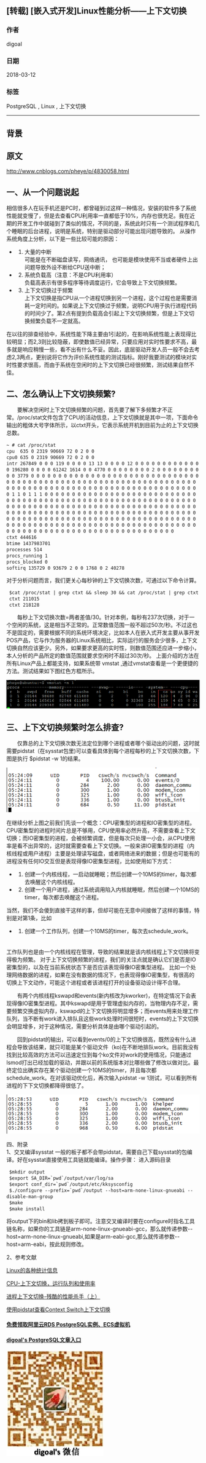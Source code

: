## [转载] [嵌入式开发]Linux性能分析——上下文切换  
      
### 作者      
digoal      
      
### 日期      
2018-03-12     
      
### 标签      
PostgreSQL , Linux , 上下文切换   
      
----      
      
## 背景   
  
## 原文  
http://www.cnblogs.com/pheye/p/4830058.html  
  
  
## 一、从一个问题说起  
相信很多人在玩手机还是PC时，都曾碰到过这样一种情况，安装的软件多了系统性能就变慢了，但是去查看CPU利用率一直都低于10%，内存也很充足。我在近期的开发工作中就碰到了类似的情况，不同的是，系统此时只有一个测试程序和几个睡眠的后台进程，说明是系统，特别是驱动部分可能出现问题导致的。 从操作系统角度上分析，以下是一些比较可能的原因：  
  
- 1. 大量的中断  
可能是在不断磁盘读写，网络通讯， 也可能是模块使用不当或者硬件上出问题导致外设不断给CPU送中断；  
  
- 2. 系统负载高（注意：不是CPU利用率）   
负载高表示有很多程序等待调度运行，它会导致上下文切换频繁。  
  
- 3. 上下文切换过于频繁   
上下文切换是指CPU从一个进程切换到另一个进程，这个过程也是需要消耗一定时间的。如果说上下文切换过于频繁，说明CPU用于执行进程代码的时间少了。第2点有提到负载高会引起上下文切换频繁，但是上下文切换频繁负载不一定就高。  
  
  
在以往的排查经验中，系统性能下降主要由1引起的，在影响系统性能上表现得比较明显；而2,3则比较隐蔽，即使数值已经异常，只要应用对实时性要求不高，最多就是响应稍慢一些，看不出有什么不妥。因此，底层驱动开发人员一般不会去考虑2,3两点，更别说将它作为评价系统性能的测试指标。刚好我要测试的模块对实时性要求很高，而由于系统在空闲时的上下文切换已经很频繁，测试结果自然不佳。  
  
  
## 二、怎么确认上下文切换频繁?  
　　要解决空闲时上下文切换频繁的问题，首先要了解下多频繁才不正常。/proc/stat文件包含了CPU的活动信息，上下文切换就是其中一项，下面命令输出的粗体大号字体所示，以ctxt开头，它表示系统开机到目前为止的上下文切换总数。  
  
```  
~ # cat /proc/stat  
cpu  635 0 2319 90669 72 0 2 0 0  
cpu0 635 0 2319 90669 72 0 2 0 0  
intr 267849 0 0 0 119 0 0 0 0 13 13 0 0 0 0 12 0 0 0 0 0 0 0 0 0 0 0 0 0 196280 0 0 0 0 61242 1614 0 0 4770 0 0 0 0 0 0 0 0 2 0 0 0 0 0 0 0 0 0 0 3779 0 0 0 0 0 0 0 0 0 0 0 0 0 0 0 0 0 0 0 0 0 0 0 0 0 0 0 0 0 0 0 0 0 0 0 0 0 0 0 0 0 0 0 0 0 0 0 0 0 0 0 0 0 0 0 0 0 0 0 0 0 0 0 0 0 0 0 0 0 0 0 0 0 0 0 0 0 0 0 0 0 0 0 0 0 0 0 0 0 0 0 0 0 0 0 0 0 0 0 0 0 0 1 1 0 1 1 1 0 0 0 0 0 0 0 0 0 0 0 0 0 0 0 0 0 0 0 0 0 0 0 0 0 0 0 0 0 0 0 0 0 0 0 0 0 0 0 0 0 0 0 0 0 0 0 0 0 0 0 0 0 0 0 0 0 0 0 0 0 0 0 0 0 0 0 0 0 0 0 0 0 0 0 0 0 0 0 0 0 0 0 0 0 0 0 0 0 0 0 0 0 0 0 0 0 0 0 0 0 0 0 0 0 0 0 0 0 0 0 0 0 0 0 0 0 0 0 0 0 0 0 0 0 0 0 0 0 0 0 0 0 0 0 0 0 0 0 0 0 0 0 0 0 0 0 0 0 0 0 0 0 0 0 0 0 0 0 0 0 0 0 0 0 0 0 0 0 0 0 0 0 0 0 0 0 0 0 0 0 0 0 0 0 0 0 0 0 0 0 0 0 0 0 0 0 0 0 0 0 0 0 0 0 0 0 0 0 0 0 0 0 0 0 0 0 0 0 0 0 0 0 0 0 0 0 0 0 0 0 0 0 0  
ctxt 444616  
btime 1437983701  
processes 514  
procs_running 1  
procs_blocked 0  
softirq 135729 0 93679 2 0 0 1768 0 2 40278  
```  
  
对于分析问题而言，我们更关心每秒钟的上下文切换次数，可通过以下命令计算。  
  
```  
 $cat /proc/stat | grep ctxt && sleep 30 && cat /proc/stat | grep ctxt  
 ctxt 211015  
 ctxt 218128  
```  
  
　　每秒上下文切换次数=两者差值/30。针对本例，每秒有237次切换，对于一个空闲的系统，这是相当不正常的。正常数值范围一般不超过50次/秒。不过这也不是固定的，需要根据不同的系统环境决定，比如本人在嵌入式开发主要从事开发POS产品，它与作为服务器的Linux系统相比，实际运行的服务会少很多，上下文切换自然应该更少。另外，如果要求更高的实时性，则数值范围还应进一步缩小，本人分析的产品所定的数值范围就要求空闲时不超过30次/秒。 上面介绍的方法在所有Linux产品上都能支持，如果系统带 vmstat ,通过vmstat查看是一个更便捷的方法。测试结果如下图红色方框所示。  
  
![pic](20180312_04_pic_001.png)  
  
## 三、上下文切换频繁时怎么排查?  
　　仅靠总的上下文切换次数无法定位到哪个进程或者哪个驱动出的问题，这时就需要pidstat（在sysstat包里)可以查看具体到每个进程每秒的上下文切换次数，下图是执行 $pidstat -w 1的结果。  
  
![pic](20180312_04_pic_002.png)  
  
在继续分析上图之前我们先谈一个概念：CPU密集型的进程和IO密集型的进程。CPU密集型的进程时间片总是不够用，CPU使用率必然升高，不需要查看上下文切换；而IO密集型的进程，会被频繁调度，但是每次只处理一小会，从CPU使用率是看不出异常的，这时就需要查看上下文切换。一般来讲IO密集型的进程（内核线程或用户进程）主要是处理读写磁盘，或者网络进来的数据；但是也可能有的进程没有任何IO交互但是表现得像IO密集型进程，比如使用如下方式：  
  
- 1. 创建一个内核线程，一启动就睡眠；然后创建一个10MS的timer，每次都去唤醒这个内核线程。  
  
- 2. 创建一个用户进程，通过系统调用陷入内核就睡眠，然后创建一个10MS的timer，每次都去唤醒这个进程。  
     
当然，我们不会傻到直接干这样的事，但却可能在无意中间接做了这样的事情，特别是对第1条，比如  
  
- 1. 创建一个工作队列，创建一个10MS的timer，每次去schedule_work。  
　　  
  
工作队列也是由一个内核线程在管理，导致的结果就是该内核线程上下文切换将变得极为频繁。 对于上下文切换频繁的进程，我们的关注点就是确认它们是否是IO密集型的，以及在当前系统状态下是否应该表现得像IO密集型进程。 比如一个处理网络数据的进程，如果在没有数据的情况下，也表现得像IO密集型，有很高的切换上下文动作，可能这个进程或者该进程打开的设备驱动设计得不合理。  
  
　　有两个内核线程kswapd和events(新内核改为kworker)，在特定情况下会表现得像IO密集型进程。其中kswapd是用于管理虚拟内存的，当物理内存不足，需要频繁交换虚拟内存，kswapd的上下文切换将明显增多；而events用来处理工作队列，当不断有work进入排队且这些work处理时间很短时，events的上下文切换会明显增多，对于这种情况，需要分析具体是由哪个驱动引起的。  
  
　　回到pidstat的输出，可以看到events/0的上下文切换很高，既然没有什么进程会导致该结果，就只可能是某个驱动文件（ko)在不断地排队work。目前我没有找到比较高效的方法可以迅速定位到每个ko文件对work的使用情况，只能通过lsmod打出已经加载的驱动，并跟以前的系统版本对比哪些做了修改以做对比。最终定位出确实存在某个驱动创建一个10MS的timer，并且每次都schedule_work。在对该驱动优化后，再次输入pidstat -w 1测试，可以看到所有进程的下下文切换都降得很低了。  
  
![pic](20180312_04_pic_003.png)  
  
四、附录  
1、交叉编译sysstat 一般的板子都不会带pidstat，需要自己下载sysstat的包编译。好在sysstat直接使用工具链就能编译。操作步骤： 进入源码目录  
  
```  
 $mkdir output  
 $export SA_DIR=`pwd`/output/var/log/sa  
 $export conf_dir=`pwd`/output/etc/kksysconfig  
 $./configure --prefix=`pwd`/output --host=arm-none-linux-gnueabi --disable-man-group  
 $make   
 $make install  
```  
  
将output下的bin和lib拷到板子即可。注意交叉编译时要在configure时指名工具链名称，如果你的工具链是arm-none-linux-gnueabi-gcc，那么就传递参数--host=arm-none-linux-gnueabi,如果是arm-eabi-gcc,那么就传递参数--host=arm-eabi，按此规则修改。  
  
2、参考文献  
  
[Linux的各种统计信息](http://blog.csdn.net/plusboy/article/details/1528252)  
  
[CPU-上下文切换，运行队列和使用率](http://blog.itpub.net/24435147/viewspace-694469/)  
  
[进程上下文切换-残酷的性能杀手（上）](http://www.cnblogs.com/zhiranok/archive/2012/08/13/context_switch_1.html)  
  
[使用pidstat查看Context Switch上下文切换](http://www.6san.com/1197/)  
  
  
  
  
  
  
  
  
  
  
  
  
  
#### [免费领取阿里云RDS PostgreSQL实例、ECS虚拟机](https://free.aliyun.com/ "57258f76c37864c6e6d23383d05714ea")
  
  
#### [digoal's PostgreSQL文章入口](https://github.com/digoal/blog/blob/master/README.md "22709685feb7cab07d30f30387f0a9ae")
  
  
![digoal's weixin](../pic/digoal_weixin.jpg "f7ad92eeba24523fd47a6e1a0e691b59")
  
  
  
  
  
  
  
